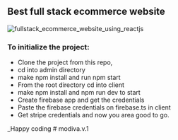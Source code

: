 ## Best full stack ecommerce website

![fullstack_ecommerce_website_using_reactjs](https://github.com/noorjsdivs/ecommerceyt/assets/104062645/a72bc8de-8426-4031-bfbd-13c7fe3eb01f)

### To initialize the project:
* Clone the project from this repo,
* cd into admin directory
* make npm install and run npm start
* From the root directory cd into client
* make npm install and npm run dev to start
* Create firebase app and get the credentials
* Paste the firebase credentials on firebase.ts in client
* Get stripe credentials and now you area good to go.

_Happy coding
#   m o d i v a . v . 1  
 